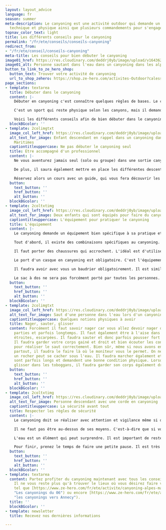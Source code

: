```yaml
---
layout: layout_advice
language: fr
season: summer
meta-description: Le canyoning est une activité outdoor qui demande un certain niveau
  technique et physique ainsi que plusieurs commandements pour s'engager en sécurité.
topnav_color_text: light
title: Les différents conseils pour le canyoning
permalink: "/fr/ete/conseils/conseils-canyoning"
redirect_from:
- "/fr/ete/conseil/conseils-canyoning"
meta-title: Les conseils pour bien débuter le canyoning
image01_href: https://res.cloudinary.com/deddrj0yb/image/upload/v1643629416/website/Canyoning%2006/GPTempDownload_2_o77y31.jpg
image01_alt: Personne sautant dans l'eau dans un canyoning dans les alpes maritimes
button_to_link_to_ze_hero_shop:
  button_text: Trouver votre activité de canyoning
  url_to_shop_zehero: https://shop.ze-hero.com/activites-Outdoor?calessonstype=all&catypegenderlistsummer=all&calessonsactivitytype=Canyoning&start-date=
page_sections:
- template: textarea
  title: Débuter dans le canyoning
  content: |-
    Débuter en canyoning c'est connaître quelques règles de bases. Le canyoning est un sport de sensation qui permet de vivre une expérience outdoor incroyable dans des lieux sauvages façonnés par la montagne. Pour toutes les personnes désirant se livrer à des sensations fortes, c'est l'activité parfaite. Un sport sensationnel qui permet de vivre un moment de partage en groupe dans des cadres naturels et uniques.

    C'est un sport qui reste physique selon les canyons, mais il demande des connaissances techniques importantes ainsi qu'une bonne connaissance du milieu naturel si vous êtes en autonomie. Il est donc primordial d'avoir quelques bases  pour s'aventurer dans les canyons. En effet, cette activité loisir peut rapidement devenir dangereuse.

    Voici les différents conseils afin de bien débuter dans le canyoning :
  blockBGcolor: ''
- template: 2colimgtxt
  image_col_left_href: https://res.cloudinary.com/deddrj0yb/image/upload/v1643629416/website/Canyoning%2006/IMG_2438_y5voyg.jpg
  alt_text_for_image: Enfant descendant en rappel dans un canyoning dans les Alpes
    Maritimes
  captiontitleuppercase: Ne pas débuter le canyoning seul
  title: Etre accompagné d'un professionnel
  content: |-
    Ne vous aventurez jamais seul (solo ou groupe) dans une sortie canyoning si vous êtes débutant(s) et qu'aucune personne ne maitrise la discipline. Pour débuter en canyoning, vous devez être accompagné d'un professionnel. Un professionnel possèdera toutes les connaissances importantes du lieu et du canyon. Il saura donc où passer, les zones à risques, à quel endroit sauter, où glisser etc. S'embarquer dans un canyon sans le connaître, c'est prendre le risque de se blesser en sautant au mauvais endroit, se bloquer dans un voie non praticable... Un accompagnateur professionnel évitera tout risque inutile pour vous garantir une belle sortie.

    De plus, il saura également mettre en place les différentes descentes en rappels, tyroliennes et les autres aspects techniques du canyoning. Ceci est la 1ère règle très importante afin d'avoir le maximum de sécurité pour vous et pour les autres si vous êtes en groupe.

    Réservez alors un cours avec un guide, qui vous fera découvrir les joies de cette discipline. Il pourra également vous apprendre quelques notions clés essentielles à la pratique. Il pourra également vous indiquer les différents canyons faciles d'accès, pouvant parfois être suivi en randonnée aquatique.
  button:
    text_button: ''
    href_button: ''
    alt_button: ''
  blockBGcolor: ''
- template: 2coltxtimg
  image_col_left_href: https://res.cloudinary.com/deddrj0yb/image/upload/v1643629416/website/Canyoning%2006/IMG_4219_yu6r5e.jpg
  alt_text_for_image: Deux enfants qui sont équipés pour faire du canyoning.
  captiontitleuppercase: L'équipement pour pratiquer le canyoning
  title: L'équipement
  content: |-
    Le canyoning demande un équipement bien spécifique à sa pratique et il est important de bien respecter le matériel.

    Tout d'abord, il existe des combinaisons spécifiques au canyoning. Elles sont épaisses afin de parer la fraicheur de l'eau des canyons. Elles font environ 5mm d'épaisseur. Il est important d'utiliser une combinaison spécifique au canyoning, elle aura des propriétés particulières, indispensables à la pratique. On retrouvera ainsi des renforts au niveau des fesses, des coudes et des genoux... Utiliser des combinaisons de surf ou de plongée est fortement déconseillé. Elles risqueraient de s'abîmer et de se trouer beaucoup plus facilement.

    Il faut porter des chaussures qui accrochent. L'idéal est d'utiliser des chaussures spécifiques au canyoning, sinon vous pouvez utiliser des chaussures de trail ou de randonnée (légères), qui seront donc plutôt souples et montantes, pour ne pas se torde les chevilles et avoir une bonne adhérence.

    Le port d'un casque en canyoning est obligatoire. C'est l'équipement de sécurité primordiale à avoir lors de chaque session. Un casque d'escalade convient parfaitement pour le canyoning. Il protégera des chocs, si vous tapez la tête, des pierres qui peuvent tomber etc.

    Il faudra avoir avec vous un baudrier obligatoirement. Il est similaire à celui de d'escalade mais il contient également une jupe qui protège vos fesses lors des glissades. Il sera ainsi composé d'une longe, d’un huit avec un mousqueton à vis sur le pontet. Le baudrier sera complété par des descendeurs, des mousquetons, des bloqueurs etc. Le "chef" de groupe portera dans son sac une corde semi-statique de canyoning de préférence coloré.

    Le sac à dos ne sera pas forcément porté par toutes les personnes. En étant débutant vous n'aurez pas à le porter. Mais le sac de canyoning doit être résistant à l'abrasion et il est composé de trous pour évacuer l'eau. Il portera les bidons étanches, l'alimentation et l'eau et d'autres équipements de sécurité et de soin.
  button:
    text_button: ''
    href_button: ''
    alt_button: ''
  blockBGcolor: ''
- template: 2colimgtxt
  image_col_left_href: https://res.cloudinary.com/deddrj0yb/image/upload/v1643629416/website/Canyoning%2006/GPTempDownload_2_o77y31.jpg
  alt_text_for_image: Saut d'une personne dans l'eau lors d'un canyoning
  captiontitleuppercase: Quelques notions physiques à avoir
  title: Nager, sauter, glisser
  content: Forcément il faut savoir nager car vous allez devoir nager dans certaines
    parties et parfois longtemps. Il faut également être à l'aise dans des zones parfois
    étroites, escarpées. Il faudra sauter et donc parfois pousser fort sur vos jambes.
    Il faudra garder votre corps gainé et droit et bien écouter les conseils du moniteur
    pour réaliser le saut correctement. Bien sûr, même si nous avons envie de sauter
    partout, il faudra le faire là où le moniteur vous le permet. On ne sait pas où
    un rocher peut se cacher sous l'eau. Il faudra marcher également et certains canyons
    sont parfois longs et demandent une bonne condition physique. Lorsque vous allez
    glisser dans les toboggans, il faudra garder son corps également droit et gainé.
  button:
    text_button: ''
    href_button: ''
    alt_button: ''
  blockBGcolor: ''
- template: 2coltxtimg
  image_col_left_href: https://res.cloudinary.com/deddrj0yb/image/upload/v1643730311/website/Canyoning%2006/IMG_6342_nrdlmr.jpg
  alt_text_for_image: Personne descendant avec une corde en canyoning
  captiontitleuppercase: La sécurité avant tout
  title: Respecter les règles de sécurité
  content: |-
    Le canyoning doit se réaliser avec attention et vigilance même si on s'amuse pendant la durée de l'activité. Lors ce que vous participez à l'activité avec un groupe de canyoning, il est important de bien écouter les conseils du moniteur. En effet, par exemple lors des sauts, si le moniteur vous indique de sauter exactement ici, il faut faire exactement ce qu'il indique. Il y a parfois des accidents qui se produisent car des personnes ont alors sauté à côté et se sont blessées.

    Il ne faut pas être au-dessus de ses moyens. C'est-à-dire que si vous êtes débutant, il faut l'indiquer au moniteur. Il arrive que des personnes ayant affirmé qu'ils avaient déjà pratiqué le canyoning, se trouvant bloqué car le canyon est trop difficile, trop technique. Il y a parfois quelques passages pour pouvoir s'échapper mais parfois on est bloqué et il est difficile de sortir.

    L'eau est un élément qui peut surprendre. Il est important de rester tout de même vigilent lorsque les personnes s'engagent dans un passage afin de s'assurer que tout va bien.

    Pour finir, prenez le temps de faire une petite pause. Il est très important de s'hydrater ainsi que de s'alimenter afin de rester lucide et d'avoir des muscles hydratés pour ne pas avoir des crampes.
  button:
    text_button: ''
    href_button: ''
    alt_button: ''
  blockBGcolor: ''
- template: textarea
  content: Partez profiter du canyoning maintenant avec tous les conseils importants.
    Il ne vous reste plus qu'à trouver le lieux où vous désirez faire votre canyoning
    tel que [https://www.ze-hero.com/fr/ete/activite/canyoning-alpes-maritimes](https://www.ze-hero.com/fr/ete/activite/canyoning-alpes-maritimes
    "Les canyonings du 06") ou encore [https://www.ze-hero.com/fr/ete/activite/canyoning-annecy](https://www.ze-hero.com/fr/ete/activite/canyoning-annecy
    "les canyonings vers Annecy").
  title: ''
  blockBGcolor: ''
- template: newsletter
  title: Recevez nos dernières informations

---
```

